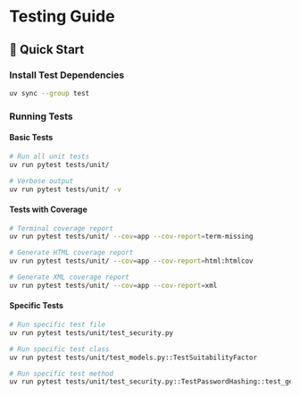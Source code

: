 # Testing Guide

## 🚀 Quick Start

### Install Test Dependencies
```bash
uv sync --group test
```

### Running Tests

#### Basic Tests
```bash
# Run all unit tests
uv run pytest tests/unit/

# Verbose output
uv run pytest tests/unit/ -v
```

#### Tests with Coverage
```bash
# Terminal coverage report
uv run pytest tests/unit/ --cov=app --cov-report=term-missing

# Generate HTML coverage report
uv run pytest tests/unit/ --cov=app --cov-report=html:htmlcov

# Generate XML coverage report
uv run pytest tests/unit/ --cov=app --cov-report=xml
```

#### Specific Tests
```bash
# Run specific test file
uv run pytest tests/unit/test_security.py

# Run specific test class
uv run pytest tests/unit/test_models.py::TestSuitabilityFactor

# Run specific test method
uv run pytest tests/unit/test_security.py::TestPasswordHashing::test_get_password_hash_creates_valid_hash
```